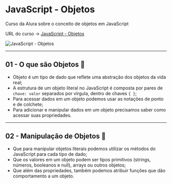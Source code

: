 # JavaScript - Objetos

Curso da Alura sobre o conceito de objetos em JavaScript

URL do curso -> [JavaScript - Objetos](https://cursos.alura.com.br/course/fundamentos-javascript-objetos)

![JavaScript - Objetos](https://www.alura.com.br/assets/api/share/curso-fundamentos-javascript-objetos.png)

***

## 01 - O que são Objetos &#x1F516;
* Objeto é um tipo de dado que reflete uma abstração dos objetos da vida real;
* A estrutura de um objeto literal no JavaScript é composta por pares de `chave: valor` separados por vírgula, dentro de chaves `{ }`;
* Para acessar dados em um objeto podemos usar as notações de ponto e de colchete;
* Para adicionar e manipular dados em um objeto precisamos saber como acessar suas propriedades.

***

## 02 - Manipulação de Objetos &#x1F516;
* Que para manipular objetos literais podemos utilizar os métodos do JavaScript para cada tipo de dado;
* Que os valores em um objeto podem ser tipos primitivos (strings, números, booleanos e null), arrays ou outros objetos;
* Que além das propriedades, também podemos atribuir funções que dão comportamento a um objeto.